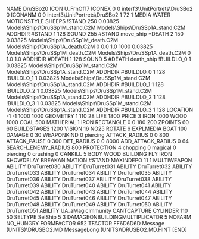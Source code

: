 NAME DruSBo20
ICON U_FrnOf17
ICONEX 0 0 interf3\UnitPortrets\DruSBo2 0
ICONANM 0 0 interf3\UnitPortrets\DruSBo2 1 72 1
MEDIA WATER
MOTIONSTYLE SHEEPS
!STAND   250 0.03825 Models\Ships\DruSSp1M_stand.C2M Models\Ships\DruSSp1A_stand.C2M
ADDHDIR #STAND 1 128
SOUND 255 #STAND move_ship
*DEATH  2  150 0.03825 Models\Ships\DruSSp1M_death.C2M Models\Ships\DruSSp1A_death.C2M 0 0.0 1.0 1000 0.03825 Models\Ships\DruSSp1M_death.C2M Models\Ships\DruSSp1A_death.C2M 0 1.0 1.0
ADDHDIR #DEATH 1 128 
SOUND 5 #DEATH death_ship
!BUILDLO_0 1 0.03825 Models\Ships\DruSSp1M_stand.C2M Models\Ships\DruSSp1A_stand.C2M
ADDHDIR #BUILDLO_0 1 128
!BUILDLO_1 1 0.03825 Models\Ships\DruSSp1M_stand.C2M Models\Ships\DruSSp1A_stand.C2M
ADDHDIR #BUILDLO_1 1 128
!BUILDLO_2 1 0.03825 Models\Ships\DruSSp1M_stand.C2M Models\Ships\DruSSp1A_stand.C2M
ADDHDIR #BUILDLO_2 1 128
!BUILDLO_3 1 0.03825 Models\Ships\DruSSp1M_stand.C2M Models\Ships\DruSSp1A_stand.C2M
ADDHDIR #BUILDLO_3 1 128
LOCATION -1 -1 1000 1000
GEOMETRY 1 110 28
LIFE     1800
PRICE 3 IRON 1000 WOOD 1000 COAL 500
MATHERIAL 1 IRON
RECTANGLE 0 0 180 200
ZPOINTS   60 60
BUILDSTAGES 1200
VISION 16
NO25
ROTATE 6
EXPLMEDIA BOAT 100
DAMAGE   0 30
WEAPONKIND 0 piercing
ATTACK_RADIUS 0 0 800
ATTACK_PAUSE 0 300
DET_RADIUS 0 0 8000
ADD_ATTACK_RADIUS 0 64
SEARCH_ENEMY_RADIUS 800
PROTECTION 4 chopping 0 magical 0 piercing 0 crushing 0
CANKILL   5 BODY WOOD BUILDING FLY IRON
SHOWDELAY
BREAKANIMATION #STAND
MAXINDEPO 11 1
MULTIWEAPON
ABILITY DruTurret030
ABILITY DruTurret031
ABILITY DruTurret032
ABILITY DruTurret033
ABILITY DruTurret034
ABILITY DruTurret035
ABILITY DruTurret036
ABILITY DruTurret037
ABILITY DruTurret038
ABILITY DruTurret039
ABILITY DruTurret040
ABILITY DruTurret041
ABILITY DruTurret042
ABILITY DruTurret043
ABILITY DruTurret044
ABILITY DruTurret045
ABILITY DruTurret046
ABILITY DruTurret047
ABILITY DruTurret048
ABILITY DruTurret049
ABILITY DruTurret050
ABILITY DruTurret051
ABILITY	UA_aMagicImmunity
CANTCAPTURE
CYLINDER 110 50
SELTYPE SelShip 5 3
DAMAGEONBUILDINGMULTIPLICATOR 5
NOFARM
NO_HUNGRY
FORMFACTOR 652
TFACTOR FF6D6D6D
Message (UNITS)\DRUSBO2.MD
MessageLong (UNITS)\DRUSBO2.MD.HINT
[END]
